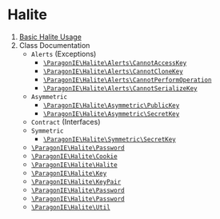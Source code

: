 # Halite 

1. [Basic Halite Usage](Basic.md)
2. Class Documentation
    * `Alerts` (Exceptions)
        * [`\ParagonIE\Halite\Alerts\CannotAccessKey`](Alerts/CannotAccessKey.md)
        * [`\ParagonIE\Halite\Alerts\CannotCloneKey`](Alerts/CannotCloneKey.md)
        * [`\ParagonIE\Halite\Alerts\CannotPerformOperation`](Alerts/CannotPerformOperation.md)
        * [`\ParagonIE\Halite\Alerts\CannotSerializeKey`](Alerts/CannotSerializeKey.md)
    * `Asymmetric`
        * [`\ParagonIE\Halite\Asymmetric\PublicKey`](Asymmetric/PublicKey.md)
        * [`\ParagonIE\Halite\Asymmetric\SecretKey`](Asymmetric/SecretKey.md)
    * `Contract` (Interfaces)
    * `Symmetric`
        * [`\ParagonIE\Halite\Symmetric\SecretKey`](Symmetric/SecretKey.md)
    * [`\ParagonIE\Halite\Password`](Asymmetric.md)
    * [`\ParagonIE\Halite\Cookie`](Cookie.md)
    * [`\ParagonIE\Halite\Halite`](Halite.md)
    * [`\ParagonIE\Halite\Key`](Key.md)
    * [`\ParagonIE\Halite\KeyPair`](KeyPair.md)
    * [`\ParagonIE\Halite\Password`](Password.md)
    * [`\ParagonIE\Halite\Password`](Symmetric.md)
    * [`\ParagonIE\Halite\Util`](Util.md)